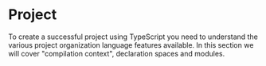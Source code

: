 # Project

To create a successful project using TypeScript you need to understand the various project organization language features available. In this section we will cover "compilation context", declaration spaces and modules.


